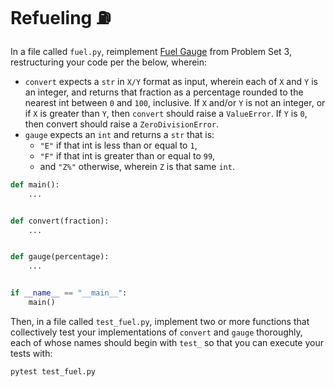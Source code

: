 # Refueling ⛽

In a file called `fuel.py`, reimplement [Fuel Gauge](https://cs50.harvard.edu/python/2022/psets/3/fuel/) from Problem Set 3, restructuring your code per the below, wherein:

- `convert` expects a `str` in `X/Y` format as input, wherein each of `X` and `Y` is an integer, and returns that fraction as a percentage rounded to the nearest int between `0` and `100`, inclusive. If `X` and/or `Y` is not an integer, or if `X` is greater than `Y`, then `convert` should raise a `ValueError`. If `Y` is `0`, then convert should raise a `ZeroDivisionError`.
- `gauge` expects an `int` and returns a `str` that is:
    - `"E"` if that int is less than or equal to `1`,
    - `"F"` if that int is greater than or equal to `99`,
    - and `"Z%"` otherwise, wherein `Z` is that same `int`.

```python
def main():
    ...


def convert(fraction):
    ...


def gauge(percentage):
    ...


if __name__ == "__main__":
    main()
```

Then, in a file called `test_fuel.py`, implement two or more functions that collectively test your implementations of `convert` and `gauge` thoroughly, each of whose names should begin with `test_` so that you can execute your tests with:

```
pytest test_fuel.py
```

